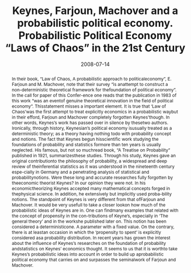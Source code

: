 ---
abstract: In their book, “Law of Chaos, A probabilistic approach to politicaleconomy”, E. Farjoun and M. Machover, note that their survey “is anattempt to construct a non-deterministic theoretical framework for thefoundation of political economy”.  In the call for paper of this Confer-ence one reads that the publication in 1983 of this work “was an eventof genuine theoretical innovation in the field of political economy”. Thisstatement misses a important element.  It is true that ‘Law of Chaos’was the first attempt to treat explicitly economics in a probabilistic waybut in their efford, Farjoun and Machover completely forgotten Keynes’though. In other words, Keynes’s work has passed over in silence by thesetwo authors. Ironically, through history, Keynesian’s political economy isusually treated as a deterministic theory; as a theory having nothing todo with probability concept and notions. The fact that Keynes begun hisscientific work studying the foundations of probability and statistics formore than ten years is usually neglected. His famous, but not so muchread book, “A Treatise on Probability” published in 1921, summarizesthese studies. Through his study, Keynes gave an original contributionto the philosophy of probability, a widespread and deep review of theinferential statistics as it was understood in the nineteenth century espe-cially in Germany and a penetrating analysis of statistical and probabilitynotions. Were these long and accurate researches fully forgotten by theeconomic theorist Keynes? In our opinion they were not. In his economictheorizing Keynes accepted many mathematical concepts forged in thephysical science. In addition, he extensively but implicitly used proba-bility notions. The standpoint of Keynes is very different from that ofFarjoun and Machover.  It would be very usefull to take a closer lookon how much of the probabilistic ideas of Keynes are in. One can findmany examples that related with the concept of propensity in the con-tributions of Keyne’s, especially in ‘The general theory’ and in the workshe published later on. This notion has been considered a deterministicone. A parameter with a fixed value. On the contrary, there is at leastan occasion in which the ‘propensity to spent’ is explicitly considered asa probability distribution. In recent years has grown the interest about the influence of Keynes’s researches on the foundation of probability andstatistics on Keynes’ economics thought. It seems to us that it is worthto take Keynes’s probabilistic ideas into account in order to build up aprobabilistic political economy that carries on and surpasses the seminalwork of Farjoun and Machover.

authors:
- admin
- D. Costantini
date: "2008-07-14"
doi: ""
featured: false

image:
  caption: ''
  focal_point: ""
  preview_only: false
 
publication: Kingston University, UK.
publication_types:
- "4"
publishDate: "2008"
slides: 
summary: 
tags:
- Probability

title: "Keynes, Farjoun, Machover and a probabilistic political economy. Probabilistic Political Economy “Laws of Chaos” in the 21st Century"
url_code: 
url_dataset: ''
url_pdf: 'http://www.smp.dis.titech.ac.jp/apfa7/share/data/76_Di_Gennaro_Costantini_Probabilistic_Political_Economy_in_progress.pdf'
url_poster: ''
url_project: ""
url_slides: ""
url_source: ''
url_video: ''
---